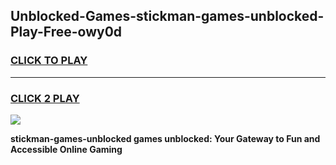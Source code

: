 
## Unblocked-Games-stickman-games-unblocked-Play-Free-owy0d
<h3>
<a href="https://premium76.site?title=stickman-games-unblocked&ref=19M">CLICK TO PLAY</a></h3>
<hr>

<h3>
<a href="https://premium76.site?title=stickman-games-unblocked&ref=19M">CLICK 2 PLAY</a>
  
</h3>

<a href="https://premium76.site?title=stickman-games-unblocked&ref=19M"><img src="https://clearcache.store/games.png"></a>


**stickman-games-unblocked games unblocked: Your Gateway to Fun and Accessible Online Gaming**
